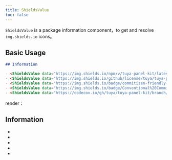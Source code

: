 ```yaml
---
title: ShieldsValue
toc: false
---
```


<Desc>

`ShieldsValue` is a package information component，to get and resolve `img.shields.io` icons。

</Desc>

## Basic Usage

```markdown
## Information

- <ShieldsValue data="https://img.shields.io/npm/v/tuya-panel-kit/latest.svg" href="https://www.npmjs.com/package/tuya-panel-kit"></ShieldsValue>
- <ShieldsValue data="https://img.shields.io/github/license/tuya/tuya-panel-kit.svg"></ShieldsValue>
- <ShieldsValue data="https://img.shields.io/badge/commitizen-friendly-brightgreen.svg?maxAge=2592000" href="http://commitizen.github.io/cz-cli/"></ShieldsValue>
- <ShieldsValue data="https://img.shields.io/badge/Conventional%20Commits-1.0.0-brightgreen.svg?maxAge=2592000" href="https://conventionalcommits.org"></ShieldsValue>
- <ShieldsValue data="https://codecov.io/gh/tuya/tuya-panel-kit/branch/master/graph/badge.svg" href="https://codecov.io/gh/tuya/tuya-panel-kit"></ShieldsValue>
```

render：

## Information

- <ShieldsValue data="https://img.shields.io/npm/v/tuya-panel-kit/latest.svg" href="https://www.npmjs.com/package/tuya-panel-kit"></ShieldsValue>
- <ShieldsValue data="https://img.shields.io/github/license/tuya/tuya-panel-kit.svg"></ShieldsValue>
- <ShieldsValue data="https://img.shields.io/badge/commitizen-friendly-brightgreen.svg?maxAge=2592000" href="http://commitizen.github.io/cz-cli/"></ShieldsValue>
- <ShieldsValue data="https://img.shields.io/badge/Conventional%20Commits-1.0.0-brightgreen.svg?maxAge=2592000" href="https://conventionalcommits.org"></ShieldsValue>
- <ShieldsValue data="https://codecov.io/gh/tuya/tuya-panel-kit/branch/master/graph/badge.svg" href="https://codecov.io/gh/tuya/tuya-panel-kit"></ShieldsValue>
